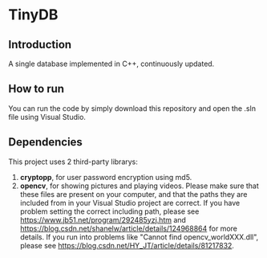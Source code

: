 # TinyDB

## Introduction
A single database implemented in C++, continuously updated.

## How to run
You can run the code by simply download this repository and open the .sln file using Visual Studio.

## Dependencies
This project uses 2 third-party librarys: 
1. **cryptopp**, for user password encryption using md5.
2. **opencv**, for showing pictures and playing videos.
Please make sure that these files are present on your computer, and that the paths they are included from in your Visual Studio project are correct.
If you have problem setting the correct including path, please see https://www.jb51.net/program/292485yzj.htm and https://blog.csdn.net/shanelw/article/details/124968864 for more details.
If you run into problems like "Cannot find opencv_worldXXX.dll", please see https://blog.csdn.net/HY_JT/article/details/81217832.
